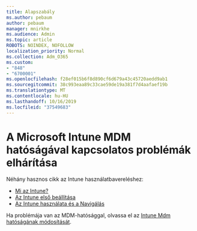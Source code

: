 ```yaml
---
title: Alapszabály
ms.author: pebaum
author: pebaum
manager: mnirkhe
ms.audience: Admin
ms.topic: article
ROBOTS: NOINDEX, NOFOLLOW
localization_priority: Normal
ms.collection: Adm_O365
ms.custom:
- "848"
- "6700001"
ms.openlocfilehash: f28ef015b6f8d890cf6d679a43c45720aedd9ab1
ms.sourcegitcommit: 38c993eaa89c33cae59de19a381f7d4aafaef19b
ms.translationtype: MT
ms.contentlocale: hu-HU
ms.lasthandoff: 10/16/2019
ms.locfileid: "37549683"
---
```

# <a name="troubleshoot-issues-with-mdm-authority-in-microsoft-intune"></a>A Microsoft Intune MDM hatóságával kapcsolatos problémák elhárítása

Néhány hasznos cikk az Intune használatbavereléshez:

- [Mi az Intune?](https://docs.microsoft.com/intune/what-is-intune)
- [Az Intune első beállítása](https://docs.microsoft.com/intune/setup-steps)
- [Az Intune használata és a Navigálás](https://docs.microsoft.com/intune/tutorial-walkthrough-intune-portal)

Ha problémája van az MDM-hatósággal, olvassa el az [Intune Mdm hatóságának módosítását](https://docs.microsoft.com/alchemyinsights/change-mdm-authority).